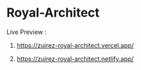 # Royal-Architect

Live Preview :

1. https://zuirez-royal-architect.vercel.app/

2. https://zuirez-royal-architect.netlify.app/

